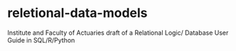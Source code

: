 # reletional-data-models
Institute and Faculty of Actuaries draft of a Relational Logic/ Database User Guide in SQL/R/Python

